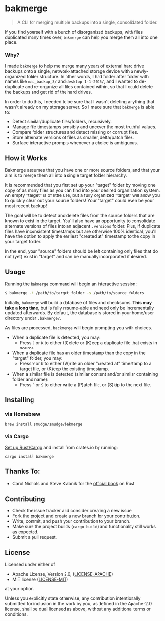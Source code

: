 # bakmerge

> A CLI for merging multiple backups into a single, consolidated folder.

If you find yourself with a bunch of disorganized backups, with files
duplicated many times over, `bakmerge` can help you merge them all into one
place.

### Why?

I made `bakmerge` to help me merge many years of external hard drive backups
onto a single, network-attached storage device with a newly-organized folder
structure. In other words, I had folder after folder with names like
`mac_backup_3/` and `desktop 1-1-2015/`, and I wanted to de-duplicate and
re-organize all files contained within, so that I could delete the backups
and get rid of the hard drives.

In order to do this, I needed to be sure that I wasn't deleting anything that
wasn't already on my storage server. So I made sure that `bakmerge` is able
to:

- Detect similar/duplicate files/folders, recursively.
- Manage file timestamps sensibly and uncover the most truthful values.
- Compare folder structures and detect missing or corrupt files.
- Store alternate versions of files as smaller, delta/patch files.
- Surface interactive prompts whenever a choice is ambiguous.

## How it Works

Bakmerge assumes that you have one or more source folders, and that your aim is
to merge them all into a single target folder hierarchy.

It is recommended that you first set up your "target" folder by moving one copy
of as many files as you can find into your desired organization system. An
empty "target" is of little use, but a fully organized "target" will allow you
to quickly clear out your source folders! Your "target" could even be your most
recent backup!

The goal will be to detect and delete files from the source folders that are
known to exist in the target. You'll also have an opportunity to consolidate
alternate versions of files into an adjacent `.versions` folder. Plus, if
duplicate files have inconsistent timestamps but are otherwise 100% identical,
you'll have the option to apply the earliest "created at" timestamp to the copy
in your target folder.

In the end, your "source" folders should be left containing only files that
do not (yet) exist in "target" and can be manually incorporated if desired.

## Usage

Running the `bakmerge` command will begin an interactive session:

```bash
$ bakmerge -t /path/to/target_folder -s /path/to/source_folders
```

Initially, `bakmerge` will build a database of files and checksums. **This may
take a long time**, but is fully resume-able and need only be incrementally
updated afterwards. By default, the database is stored in your home/user
directory under `.bakmerge/`.

As files are processed, `backmerge` will begin prompting you with choices.

- When a duplicate file is detected, you may:
  - Press `D` or `K` to either (D)elete or (K)eep a duplicate file that exists
    in source.
- When a duplicate file has an older timestamp than the copy in the "target"
  folder, you may:
  - Press `W` or `K` to either (W)rite an older "created at" timestamp to a
    target file, or (K)eep the existing timestamp.
- When a similar file is detected (similar content and/or similar containing
  folder and name):
  - Press `P` or `S` to either write a (P)atch file, or (S)kip to the next
    file.

## Installing

### via Homebrew

```
brew install smudge/smudge/bakmerge
```

### via Cargo

[Set up Rust/Cargo](https://doc.rust-lang.org/book/ch01-01-installation.html)
and install from crates.io by running:

```
cargo install bakmerge
```

## Thanks To:

* Carol Nichols and Steve Klabnik for the [official book](https://doc.rust-lang.org/book/) on Rust

## Contributing

* Check the issue tracker and consider creating a new issue.
* Fork the project and create a new branch for your contribution.
* Write, commit, and push your contribution to your branch.
* Make sure the project builds (`cargo build`) and functionality still works as expected.
* Submit a pull request.

## License

Licensed under either of

- Apache License, Version 2.0, ([LICENSE-APACHE](LICENSE-APACHE))
- MIT license ([LICENSE-MIT](LICENSE-MIT))

at your option.

Unless you explicitly state otherwise, any contribution intentionally submitted for inclusion
in the work by you, as defined in the Apache-2.0 license, shall be dual licensed as above,
without any additional terms or conditions.

